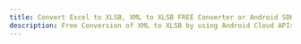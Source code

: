 ---title: Convert Excel to XLSB, XML to XLSB FREE Converter or Android SDKdescription: Free Conversion of XML to XLSB by using Android Cloud APIs & SDKs. Also Create, Edit & Render Microsoft Excel, CSV and SpreadsheetML worksheets or spreadsheet in the Cloud.---